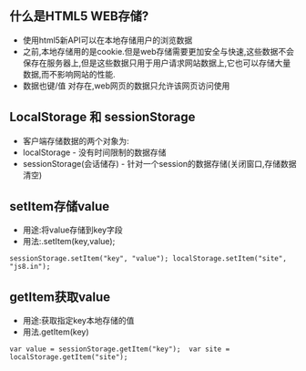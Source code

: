 ## 什么是HTML5 WEB存储?
+ 使用html5新API可以在本地存储用户的浏览数据
+ 之前,本地存储用的是cookie.但是web存储需要更加安全与快速,这些数据不会保存在服务器上,但是这些数据只用于用户请求网站数据上,它也可以存储大量数据,而不影响网站的性能.
+ 数据也键/值 对存在,web网页的数据只允许该网页访问使用

## LocalStorage 和 sessionStorage
+ 客户端存储数据的两个对象为:
+ localStorage - 没有时间限制的数据存储 
+ sessionStorage(会话储存) - 针对一个session的数据存储(关闭窗口,存储数据清空)
## setItem存储value
+ 用途:将value存储到key字段
+ 用法:.setItem(key,value);
```
sessionStorage.setItem("key", "value"); localStorage.setItem("site", "js8.in");
```
## getItem获取value
+ 用途:获取指定key本地存储的值
+ 用法.getItem(key)
```
var value = sessionStorage.getItem("key"); 	var site = localStorage.getItem("site");
```